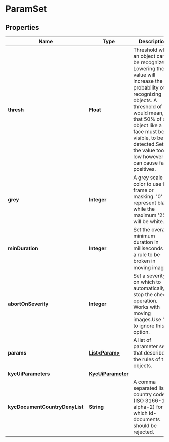 

# ParamSet

## Properties

Name | Type | Description | Notes
------------ | ------------- | ------------- | -------------
**thresh** | **Float** | Threshold when an object can be recognized. Lowering the value will increase the probability of recognizing objects. A threshold of 0.5 would mean, that 50% of an object like a face must be visible, to be detected.Setting the value too low however, can cause false positives. |  [optional]
**grey** | **Integer** | A grey scale color to use for frame or masking. &#39;0&#39; will represent black, while the maximum &#39;255&#39; will be white. |  [optional]
**minDuration** | **Integer** | Set the overall minimum duration in milliseconds for a rule to be broken in moving images. |  [optional]
**abortOnSeverity** | **Integer** | Set a severity on which to automatically stop the check operation. Works with moving images.Use &#39;-1&#39; to ignore this option. |  [optional]
**params** | [**List&lt;Param&gt;**](Param.md) | A list of parameter sets that describe the rules of the objects. |  [optional]
**kycUiParameters** | [**KycUiParameter**](KycUiParameter.md) |  |  [optional]
**kycDocumentCountryDenyList** | **String** | A comma separated list of country codes (ISO 3166-1 alpha-2) for which id-documents should be rejected. |  [optional]




